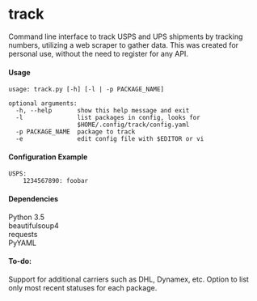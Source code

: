 # track
Command line interface to track USPS and UPS shipments by tracking numbers, utilizing a web scraper to gather data. This was created for personal use, without the need to register for any API.


#### Usage

    usage: track.py [-h] [-l | -p PACKAGE_NAME]
  
    optional arguments:
      -h, --help       show this help message and exit
      -l               list packages in config, looks for
                       $HOME/.config/track/config.yaml
      -p PACKAGE_NAME  package to track
      -e               edit config file with $EDITOR or vi

#### Configuration Example
    USPS:
        1234567890: foobar


#### Dependencies
Python 3.5  
beautifulsoup4  
requests  
PyYAML  


#### To-do:

Support for additional carriers such as DHL, Dynamex, etc.
Option to list only most recent statuses for each package.  


